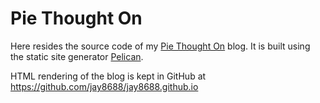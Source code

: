 # Pie Thought On

Here resides the source code of my [Pie Thought On](http://jay8688.github.io) blog. It is built using the static site generator [Pelican](http://docs.getpelican.com/).

HTML rendering of the blog is kept in GitHub at https://github.com/jay8688/jay8688.github.io
